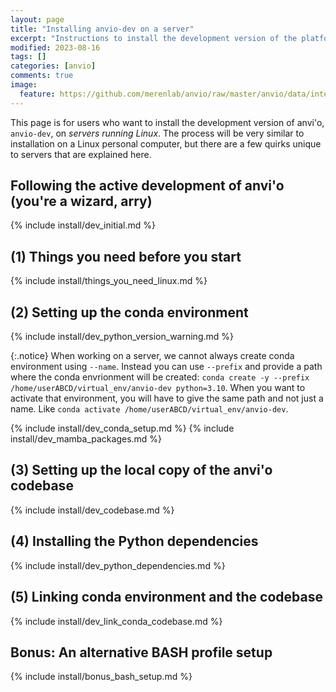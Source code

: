 ```yaml
---
layout: page
title: "Installing anvio-dev on a server"
excerpt: "Instructions to install the development version of the platform."
modified: 2023-08-16
tags: []
categories: [anvio]
comments: true
image:
  feature: https://github.com/merenlab/anvio/raw/master/anvio/data/interactive/images/logo.png
---
```


This page is for users who want to install the development version of anvi'o, `anvio-dev`, on _servers running Linux_. The process will be very similar to installation on a Linux personal computer, but there are a few quirks unique to servers that are explained here.

## Following the active development of anvi'o (you're a wizard, arry)

{% include install/dev_initial.md %}

## (1) Things you need before you start

{% include install/things_you_need_linux.md %}

## (2) Setting up the conda environment

{% include install/dev_python_version_warning.md %}

{:.notice}
When working on a server, we cannot always create conda environment using `--name`. Instead you can use `--prefix` and provide a path where the conda envrionment will be created: `conda create -y --prefix /home/userABCD/virtual_env/anvio-dev python=3.10`.
When you want to activate that environment, you will have to give the same path and not just a name. Like `conda activate /home/userABCD/virtual_env/anvio-dev`. 

{% include install/dev_conda_setup.md %}
{% include install/dev_mamba_packages.md %}

## (3) Setting up the local copy of the anvi'o codebase

{% include install/dev_codebase.md %}

## (4) Installing the Python dependencies

{% include install/dev_python_dependencies.md %}

## (5) Linking conda environment and the codebase

{% include install/dev_link_conda_codebase.md %}

## Bonus: An alternative BASH profile setup

{% include install/bonus_bash_setup.md %}